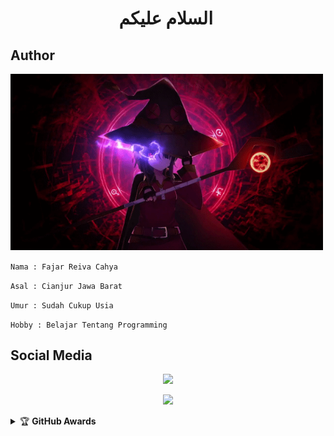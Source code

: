 <h1 align="center">السلام عليكم <img src="https://user-images.githubusercontent.com/1303154/88677602-1635ba80-d120-11ea-84d8-d263ba5fc3c0.gif" width="40px" alt=""><br></h1>
<p align="center">

## Author
<img src="https://github.com/ZexionXD/ZexionXD/blob/main/test.gif" width="500px" alt=""><br></h1>
<p align="center">

```Nama : Fajar Reiva Cahya```

```Asal : Cianjur Jawa Barat```

```Umur : Sudah Cukup Usia```

```Hobby : Belajar Tentang Programming```

## Social Media

<p align="center"> <a href="https://wa.me/6287850631109"><img src="https://img.shields.io/badge/WhatsApp-25D366?style=for-the-badge&logo=whatsapp&logoColor=white " /></p></a> 
<P align="center"> <a href="https://www.facebook.com/fajarxnakanonino"><img src="https://img.shields.io/badge/Facebook-00B2FF?style=for-the-badge&logo=facebook&logoColor=white " /></p></a>
<details>
    <summary>&#127942 <b>GitHub Awards</b></summary><br/>

![Github Trophy](https://github-profile-trophy.vercel.app/?username=phaticusthiccy)

</details>
